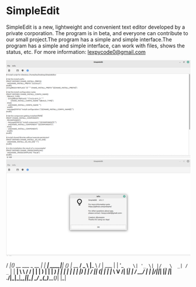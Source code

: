 # SimpleEdit
SimpleEdit is a new, lightweight and convenient text editor developed by a private corporation. The program is in beta, and everyone can contribute to our small project.The program has a simple and simple interface.The program has a simple and simple interface, can work with files, shows the status, etc.  For more information: lexpycode0@gmail.com

![](https://github.com/ynwqmv/SimpleEdit/blob/main/Screenshot%20at%202022-11-06%2020-33-52.png)
![](https://github.com/ynwqmv/SimpleEdit/blob/main/Screenshot%20at%202022-11-06%2020-35-03.png)



/ ___|(_)_ __ ___  _ __ | | ___| ____|__| (_) |_  __   __/ _ \ |___ \  / |
\___ \| | '_ ` _ \| '_ \| |/ _ \  _| / _` | | __| \ \ / / | | |  __) | | |
 ___) | | | | | | | |_) | |  __/ |__| (_| | | |_   \ V /| |_| | / __/ _| |
|____/|_|_| |_| |_| .__/|_|\___|_____\__,_|_|\__|   \_/  \___(_)_____(_)_|
                  |_|        
